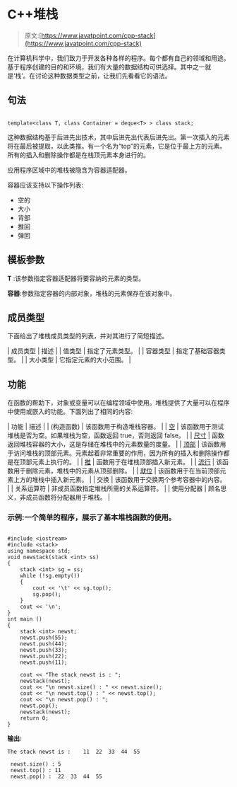 # C++堆栈

> 原文:[https://www.javatpoint.com/cpp-stack](https://www.javatpoint.com/cpp-stack)

在计算机科学中，我们致力于开发各种各样的程序。每个都有自己的领域和用途。基于程序创建的目的和环境，我们有大量的数据结构可供选择。其中之一就是‘栈’。在讨论这种数据类型之前，让我们先看看它的语法。

## 句法

```

template<class T, class Container = deque<T> > class stack;

```

这种数据结构基于后进先出技术，其中后进先出代表后进先出。第一次插入的元素将在最后被提取，以此类推。有一个名为“top”的元素，它是位于最上方的元素。所有的插入和删除操作都是在栈顶元素本身进行的。

应用程序区域中的堆栈被隐含为容器适配器。

容器应该支持以下操作列表:

*   空的
*   大小
*   背部
*   推回
*   弹回

## 模板参数

**T** :该参数指定容器适配器将要容纳的元素的类型。

**容器**:参数指定容器的内部对象，堆栈的元素保存在该对象中。

## 成员类型

下面给出了堆栈成员类型的列表，并对其进行了简短描述。

| 成员类型 | 描述 |
| 值类型 | 指定了元素类型。 |
| 容器类型 | 指定了基础容器类型。 |
| 大小类型 | 它指定元素的大小范围。 |

## 功能

在函数的帮助下，对象或变量可以在编程领域中使用。堆栈提供了大量可以在程序中使用或嵌入的功能。下面列出了相同的内容:

| 功能 | 描述 |
| (构造函数) | 该函数用于构造堆栈容器。 |
| [空](cpp-stack-empty-function) | 该函数用于测试堆栈是否为空。如果堆栈为空，函数返回 true，否则返回 false。 |
| [尺寸](cpp-stack-size-function) | 函数返回堆栈容器的大小，这是存储在堆栈中的元素数量的度量。 |
| [顶部](cpp-stack-top-function) | 该函数用于访问堆栈的顶部元素。元素起着非常重要的作用，因为所有的插入和删除操作都是在顶部元素上执行的。 |
| [推](cpp-stack-push-function) | 函数用于在堆栈顶部插入新元素。 |
| [流行](cpp-stack-pop-function) | 该函数用于删除元素，堆栈中的元素从顶部删除。 |
| [就位](cpp-stack-emplace-function) | 该函数用于在当前顶部元素上方的堆栈中插入新元素。 |
| 交换 | 该函数用于交换两个参考容器中的内容。 |
| 关系运算符 | 非成员函数指定堆栈所需的关系运算符。 |
| 使用分配器<stack></stack> | 顾名思义，非成员函数将分配器用于堆栈。 |

### 示例:一个简单的程序，展示了基本堆栈函数的使用。

```

#include <iostream>
#include <stack>
using namespace std;
void newstack(stack <int> ss)
{
	stack <int> sg = ss;
	while (!sg.empty())
	{
		cout << '\t' << sg.top();
		sg.pop();
	}
	cout << '\n';
}
int main ()
{
	stack <int> newst;
	newst.push(55);
	newst.push(44);
	newst.push(33);
	newst.push(22);
	newst.push(11);

	cout << "The stack newst is : ";
	newstack(newst);
	cout << "\n newst.size() : " << newst.size();
	cout << "\n newst.top() : " << newst.top();
	cout << "\n newst.pop() : ";
	newst.pop();
	newstack(newst); 
	return 0;
}

```

**输出:**

```
The stack newst is : 	11	22	33	44	55

 newst.size() : 5
 newst.top() : 11
 newst.pop() : 	22	33	44	55

```